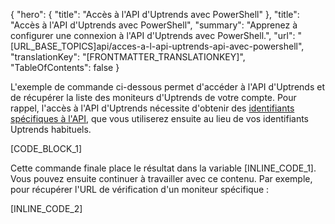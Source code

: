 {
  "hero": {
    "title": "Accès à l'API d'Uptrends avec PowerShell"
  },
  "title": "Accès à l'API d'Uptrends avec PowerShell",
  "summary": "Apprenez à configurer une connexion à l'API d'Uptrends avec PowerShell.",
  "url": "[URL_BASE_TOPICS]api/acces-a-l-api-uptrends-api-avec-powershell",
  "translationKey": "[FRONTMATTER_TRANSLATIONKEY]",
  "TableOfContents": false
}

L'exemple de commande ci-dessous permet d'accéder à l'API d'Uptrends et de récupérer la liste des moniteurs d'Uptrends de votre compte. Pour rappel, l'accès à l'API d'Uptrends nécessite d'obtenir des [identifiants spécifiques à l'API]([LINK_URL_1]), que vous utiliserez ensuite au lieu de vos identifiants Uptrends habituels.

[CODE_BLOCK_1]

Cette commande finale place le résultat dans la variable \[INLINE_CODE_1]. Vous pouvez ensuite continuer à travailler avec ce contenu. Par exemple, pour récupérer l'URL de vérification d'un moniteur spécifique :

[INLINE_CODE_2]
